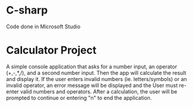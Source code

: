 # C-sharp
Code done in Microsoft Studio

# **Calculator Project**
  A simple console application that asks for a number input, an operator (+,-,*,/), and a second number input. Then the app will calculate the result and display it.
  If the user enters invalid numbers (ie. letters/symbols) or an invalid operator, an error message will be displayed and the User must re-enter valid numbers and operators.
  After a calculation, the user will be prompted to continue or entering "n" to end the application.
